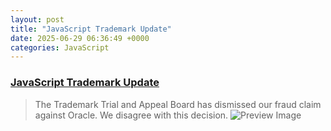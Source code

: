 ```yaml
---
layout: post
title: "JavaScript Trademark Update"
date: 2025-06-29 06:36:49 +0000
categories: JavaScript
---
```


### [JavaScript Trademark Update](https://deno.com/blog/deno-v-oracle4)

> The Trademark Trial and Appeal Board has dismissed our fraud claim against Oracle. We disagree with this decision.
![Preview Image](https://deno.com/og/image.jpg)

